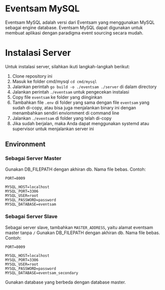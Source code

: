 # Eventsam MySQL
Eventsam MySQL adalah versi dari Eventsam yang menggunakan MySQL sebagai engine database. Eventsam MySQL dapat digunakan untuk membuat aplikasi dengan paradigma event sourcing secara mudah.

# Instalasi Server
Untuk instalasi server, silahkan ikuti langkah-langkah berikut:
1. Clone repository ini
2. Masuk ke folder cmd/mysql `cd cmd/mysql`
3. Jalankan perintah `go build -o ./eventsam ./server` di dalam directory
4. Jalankan perintah `./eventsam` untuk pengecekan instalasi
5. Copy file `eventsam` ke folder yang diinginkan
6. Tambahkan file `.env` di folder yang sama dengan file `eventsam` yang sudah di-copy, atau bisa juga menjalankan binary ini dengan menambahkan sendiri enviornment di command line
7. Jalankan `./eventsam` di folder yang telah di-copy
8. Jika sudah berjalan, maka Anda dapat menggunakan systemd atau supervisor untuk menjalankan server ini

## Environment
### Sebagai Server Master
Gunakan DB_FILEPATH dengan akhiran db. Nama file bebas. Contoh:
```
PORT=8009

MYSQL_HOST=localhost
MYSQL_PORT=3306
MYSQL_USER=root
MYSQL_PASSWORD=password
MYSQL_DATABASE=eventsam
```


### Sebagai Server Slave
Sebagai server slave, tambahkan `MASTER_ADDRESS`, yaitu alamat eventsam master tanpa `/` Gunakan DB_FILEPATH dengan akhiran db. Nama file bebas. Contoh:
```
PORT=8009

MYSQL_HOST=localhost
MYSQL_PORT=3306
MYSQL_USER=root
MYSQL_PASSWORD=password
MYSQL_DATABASE=eventsam_secondary
```
Gunakan database yang berbeda dengan database master.


